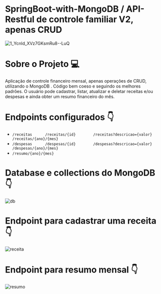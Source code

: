 # SpringBoot-with-MongoDB / API-Restful de controle familiar V2, apenas CRUD

![1_Ycnld_XVz7GKsmRu8--LuQ](https://user-images.githubusercontent.com/104053775/208584892-275b7dcf-a6ac-4981-8add-5c9de23ecde7.png)

# Sobre o Projeto :computer:
Aplicação de controle financeiro mensal, apenas operações de CRUD, utilizando o MongoDB .
Código bem coeso e seguindo os melhores padrões. O usuário pode cadastrar, listar, atualizar e deletar receitas e/ou despesas e ainda obter um resumo financeiro do mês.

# Endpoints configurados :point_down:

- ``/receitas      /receitas/{id}        /receitas?descricao={valor}       /receitas/{ano}/{mes}``
- ``/despesas      /despesas/{id}        /despesas?descricao={valor}       /despesas/{ano}/{mes}  ``
- ``/resumo/{ano}/{mes}``

# Database e collections do MongoDB :point_down:
![db](https://user-images.githubusercontent.com/104053775/208585717-454eb37a-4172-4f44-94fd-10a8f2fce5c4.png)

# Endpoint para cadastrar uma receita :point_down:

![receita](https://user-images.githubusercontent.com/104053775/208586070-f33213ba-d5f8-473b-a1cb-70951f5f8787.png)

# Endpoint para resumo mensal :point_down:

![resumo](https://user-images.githubusercontent.com/104053775/208586076-8e4767b9-c85d-47af-acef-bf641e6a916f.png)
